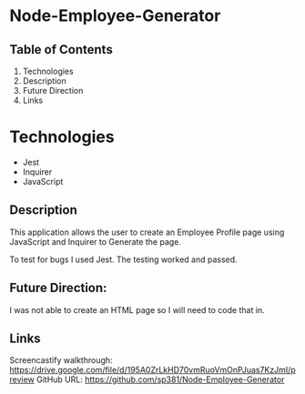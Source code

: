 # Node-Employee-Generator

## Table of Contents
1. Technologies
2. Description
3. Future Direction
4. Links 

# Technologies
- Jest
- Inquirer
- JavaScript

## Description

This application allows the user to create an Employee Profile page using JavaScript and Inquirer to Generate the page. 

To test for bugs I used Jest. The testing worked and passed. 

## Future Direction: 

I was not able to create an HTML page so I will need to code that in. 

## Links
Screencastify walkthrough: https://drive.google.com/file/d/195A0ZrLkHD70vmRuoVmOnPJuas7KzJmI/preview 
GitHub URL: https://github.com/sp381/Node-Employee-Generator 
